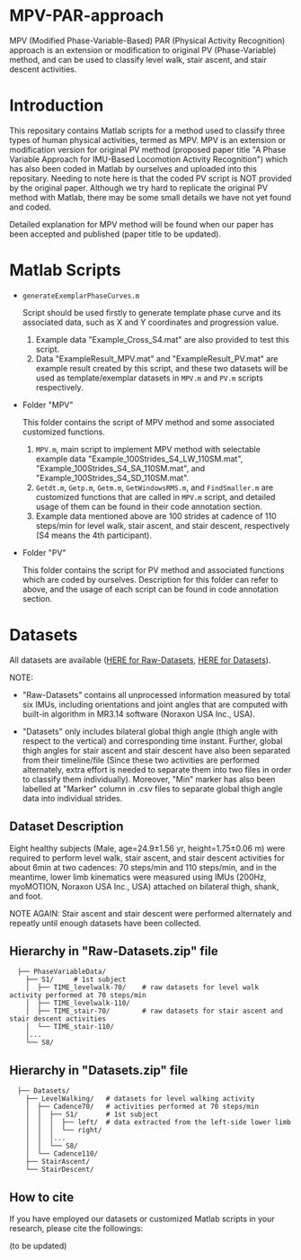 # MPV-PAR-approach
MPV (Modified Phase-Variable-Based) PAR (Physical Activity Recognition) approach is an extension or modification to original PV (Phase-Variable) method, and can be used to classify level walk, stair ascent, and stair descent activities.

# Introduction
This repositary contains Matlab scripts for a method used to classify three types of human physical activities, termed as MPV. MPV is an extension or modification version for original PV method (proposed paper title "A Phase Variable Approach for IMU-Based Locomotion Activity Recognition") which has also been coded in Matlab by ourselves and uploaded into this repositary. Needing to note here is that the coded PV script is NOT provided by the original paper. Although we try hard to replicate the original PV method with Matlab, there may be some small details we have not yet found and coded.

Detailed explanation for MPV method will be found when our paper has been accepted and published (paper title to be updated).

# Matlab Scripts
- `generateExemplarPhaseCurves.m`
  
  Script should be used firstly to generate template phase curve and its associated data, such as X and Y coordinates and progression value.
  
  1. Example data "Example_Cross_S4.mat" are also provided to test this script.
  2. Data "ExampleResult_MPV.mat" and "ExampleResult_PV.mat" are example result created by this script, and these two datasets will be used as template/exemplar datasets in `MPV.m` and `PV.m` scripts respectively.
  
- Folder "MPV"
  
  This folder contains the script of MPV method and some associated customized functions.
 
  1. `MPV.m`, main script to implement MPV method with selectable example data "Example_100Strides_S4_LW_110SM.mat", "Example_100Strides_S4_SA_110SM.mat", and "Example_100Strides_S4_SD_110SM.mat".
  2. `Getdt.m`, `Getp.m`, `Getm.m`, `GetWindowsRMS.m`, and `FindSmaller.m` are customized functions that are called in `MPV.m` script, and detailed usage of them can be found in their code annotation section.
  3. Example data mentioned above are 100 strides at cadence of 110 steps/min for level walk, stair ascent, and stair descent, respectively (S4 means the 4th participant).
  
- Folder "PV"
  
  This folder contains the script for PV method and associated functions which are coded by ourselves. Description for this folder can refer to above, and the usage of each script can be found in code annotation section.
  
# Datasets

All datasets are available ([HERE for Raw-Datasets](https://drive.google.com/open?id=1TSGyto2SeSBxiyjZjRYDzhBLzLk71SQG), [HERE for Datasets](https://drive.google.com/open?id=1uGkIpLEv3mIu6hdTpToh08kJxsypiW8N)).

NOTE: 
  
  - "Raw-Datasets" contains all unprocessed information measured by total six IMUs, including orientations and joint angles that are computed with built-in algorithm in MR3.14 software (Noraxon USA Inc., USA). 
  
  - "Datasets" only includes bilateral global thigh angle (thigh angle with respect to the vertical) and corresponding time instant. Further, global thigh angles for stair ascent and stair descent have also been separated from their timeline/file (Since these two activities are performed alternately, extra effort is needed to separate them into two files in order to classify them individually). Moreover, "Min" marker has also been labelled at "Marker" column in .csv files to separate global thigh angle data into individual strides.

## Dataset Description

Eight healthy subjects (Male, age=24.9±1.56 yr, height=1.75±0.06 m) were required to perform level walk, stair ascent, and stair descent activities for about 6min at two cadences: 70 steps/min and 110 steps/min, and in the meantime, lower limb kinematics were measured using IMUs (200Hz, myoMOTION, Noraxon USA Inc., USA) attached on bilateral thigh, shank, and foot.

NOTE AGAIN: Stair ascent and stair descent were performed alternately and repeatly until enough datasets have been collected.

## Hierarchy in "Raw-Datasets.zip" file

```
  ├── PhaseVariableData/
    ├── S1/     # 1st subject
    │  ├── TIME_levelwalk-70/    # raw datasets for level walk activity performed at 70 steps/min
    │  ├── TIME_levelwalk-110/ 
    │  ├── TIME_stair-70/        # raw datasets for stair ascent and stair descent activities 
    │  └── TIME_stair-110/
    │...
    └── S8/
```

## Hierarchy in "Datasets.zip" file

```
  ├── Datasets/
    ├── LevelWalking/   # datasets for level walking activity
    │  ├── Cadence70/   # activities performed at 70 steps/min
    │  │  ├── S1/       # 1st subject
    │  │  │  ├── left/  # data extracted from the left-side lower limb
    │  │  │  └── right/
    │  │  │...
    │  │  └── S8/
    │  └── Cadence110/
    ├── StairAscent/
    └── StairDescent/
```

## How to cite
If you have employed our datasets or customized Matlab scripts in your research, please cite the followings:

(to be updated)
